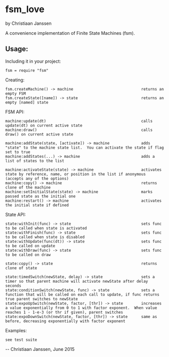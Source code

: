 fsm_love
=============
by Christiaan Janssen

A convenience implementation of Finite State Machines (fsm).

Usage:
------

Including it in your project:

    fsm = require "fsm"

Creating:

    fsm.createMachine() -> machine                              returns an empty FSM
    fsm.createState([name]) -> state                            returns an empty [named] state

FSM API:

    machine:update(dt)                                          calls update(dt) on current active state
    machine:draw()                                              calls draw() on current active state

    machine:addState(state, [activate]) -> machine              adds "state" to the machine state list.  You can activate the state if flag set to true
    machine:addStates(...) -> machine                           adds a list of states to the list

    machine:activateState(state) -> machine                     activates state by reference, name, or position in the list if anonymous (accepts any of the options)
    machine:copy() -> machine                                   returns clone of the machine
    machine:setInitialState(state) -> machine                   marks passed state as the initial one
    machine:restart() -> machine                                activates the initial state if defined

State API:

    state:withInit(func) -> state                               sets func to be called when state is activated
    state:withFinish(func) -> state                             sets func to be called when state is disabled
    state:withUpdate(func(dt)) -> state                         sets func to be called on update
    state:withDraw(func) -> state                               sets func to be called on draw
  
    state:copy() -> state                                       returns clone of state

    state:timedSwitch(newState, delay) -> state                 sets a timer so that parent machine will activate newState after delay seconds
    state:conditionSwitch(newState, func) -> state              sets a function that will be called on each call to update, if func returns true parent switches to newState
    state:expoUpSwitch(newState, factor, [thr]) -> state        increases a value exponentially from 0 to 1 with factor exponent.  When value reaches 1 - 1-e-3 (or thr if given), parent switches
    state:expoDownSwitch(newState, factor, [thr]) -> state      same as before, decreasing exponentially with factor exponent


Examples:

    see test suite



-- Christiaan Janssen, June 2015
